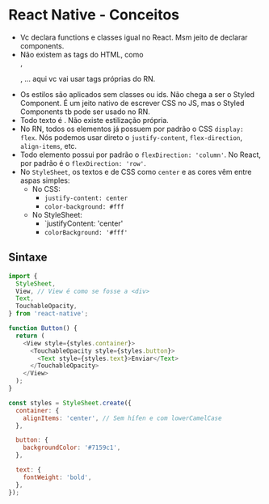# React Native - Conceitos

- Vc declara functions e classes igual no React. Msm jeito de declarar
  components.
- Não existem as tags do HTML, como <div>, <p>, <span>... aqui vc vai usar tags
  próprias do RN.
- Os estilos são aplicados sem classes ou ids. Não chega a ser o Styled
  Component. É um jeito nativo de escrever CSS no JS, mas o Styled Components tb
  pode ser usado no RN.
- Todo texto é <Text />. Não existe estilização própria.
- No RN, todos os elementos já possuem por padrão o CSS `display: flex`. Nós
  podemos usar direto o `justify-content`, `flex-direction`, `align-items`, etc.
- Todo elemento possui por padrão o `flexDirection: 'column'`. No React, por
  padrão é o `flexDirection: 'row'`.
- No `StyleSheet`, os textos e de CSS como `center` e as cores vêm entre aspas
  simples:
  - No CSS:
    - `justify-content: center`
    - `color-background: #fff`
  - No StyleSheet:
    - `justifyContent: 'center'
    - `colorBackground: '#fff'`

## Sintaxe

```javascript
import {
  StyleSheet,
  View, // View é como se fosse a <div>
  Text,
  TouchableOpacity,
} from 'react-native';

function Button() {
  return (
    <View style={styles.container}>
      <TouchableOpacity style={styles.button}>
        <Text style={styles.text}>Enviar</Text>
      </TouchableOpacity>
    </View>
  );
}

const styles = StyleSheet.create({
  container: {
    alignItems: 'center', // Sem hífen e com lowerCamelCase
  },

  button: {
    backgroundColor: '#7159c1',
  },

  text: {
    fontWeight: 'bold',
  },
});
```
